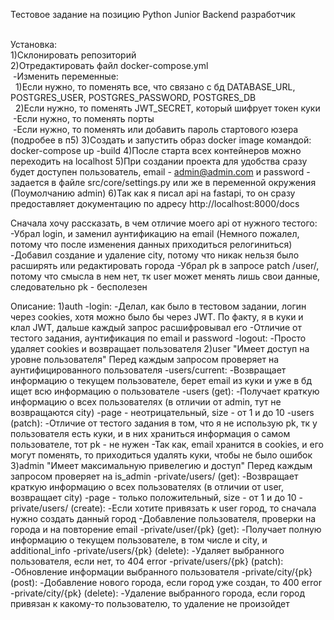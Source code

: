 Тестовое задание на позицию Python Junior Backend разработчик


<br>Установка:
<br>1)Склонировать репозиторий
<br>2)Отредактировать файл docker-compose.yml
  <br>&nbsp;-Изменить переменные:
    <br>&nbsp;&nbsp;1)Если нужно, то поменять все, что связано с бд DATABASE_URL, POSTGRES_USER, POSTGRES_PASSWORD, POSTGRES_DB
    <br>&nbsp;&nbsp;2)Если нужно, то поменять JWT_SECRET, который шифрует токен куки
  <br>&nbsp;-Если нужно, то поменять порты</pre>
  <br>&nbsp;-Ecли нужно, то поменять или добавить пароль стартового юзера (подробее в п5)</pre>
3)Cоздать и запустить образ docker image командой: docker-compose up -build
4)После старта всех контейнеров можно переходить на localhost
5)При создании проекта для удобства сразу будет доступен пользователь, 
  email - admin@admin.com и password - задается в файле src/core/settings.py или же в переменной окружения (Поумолчанию admin)
6)Так как я писал api на fastapi, то он сразу предоставляет документацию по адресу http://localhost:8000/docs

Сначала хочу рассказать, в чем отличие моего api от нужного тестого:
  -Убрал login, и заменил аунтификацию на email (Немного пожалел, потому что после изменения данных приходиться релогиниться)
  -Добавил создание и удаление сity, потому что никак нельзя было расширять или редактировать города
  -Убрал pk в запросе patch /user/, потому что смысла в нем нет, тк user может менять лишь свои данные, следовательно pk - бесполезен

Описание:
1)auth
  -login:
    -Делал, как было в тестовом задании, логин через cookies, хотя можно было бы через JWT.
     По факту, я в куки и клал JWT, дальше каждый запрос расшифровывал его
    -Отличие от тестого задания, аунтификация по email и password
  -logout:
    -Просто удаляет cookies и возвращает пользователя
2)user
  "Имеет доступ на уровне пользователя"
  Перед каждым запросом проверяет на аунтифицированного пользователя
  -users/current:
    -Возвращает информацию о текущем пользователе, берет email из куки и уже в бд ищет всю информацию о пользователе
  -users (get):
    -Получает краткую информацию о всех пользователях (в отличии от admin, тут не возвращаются city)
    -page - неотрицательный, size - от 1 и до 10 
  -users (patch):
    -Отличие от тестого задания в том, что я не использую pk, тк у пользователя есть куки, и в них храниться информация о самом пользователе, тот pk - не нужен
    -Так как, email хранится в cookies, и его могут поменять, то приходиться удалять куки, чтобы не было ошибок
3)admin
  "Имеет максимальную привелегию и доступ"
  Перед каждым запросом проверяет на is_admin
  -private/users/ (get):
    -Возвращает краткую информацию о всех пользователях (в отличии от user, возвращает city)
    -page - только положительный, size - от 1 и до 10 
  -private/users/ (create):
    -Если хотите привязать к user город, то сначала нужно создать данный город
    -Добавление пользователя, проверки на города и на повторение email
  -private/user/{pk} (get):
    -Получает полную информацию о текущем пользователе, в том числе и city, и additional_info
  -private/users/{pk} (delete):
    -Удаляет выбранного пользователя, если нет, то 404 error
  -private/users/{pk} (patch):
    -Обновление информации выбранного пользователя
  -private/city/{pk} (post):
    -Добавление нового города, если город уже создан, то 400 error
  -private/city/{pk} (delete):
    -Удаление выбранного города, если город привязан к какому-то пользователю, то удаление не произойдет
  
